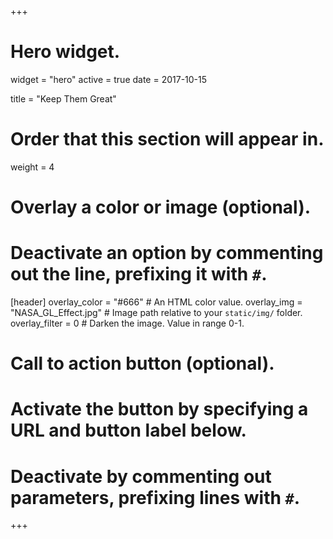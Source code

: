 +++
# Hero widget.
widget = "hero"
active = true
date = 2017-10-15

title = "Keep Them Great"

# Order that this section will appear in.
weight = 4

# Overlay a color or image (optional).
#   Deactivate an option by commenting out the line, prefixing it with `#`.
[header]
  overlay_color = "#666"  # An HTML color value.
  overlay_img = "NASA_GL_Effect.jpg"  # Image path relative to your `static/img/` folder.
  overlay_filter = 0  # Darken the image. Value in range 0-1.

# Call to action button (optional).
#   Activate the button by specifying a URL and button label below.
#   Deactivate by commenting out parameters, prefixing lines with `#`.

+++
<br><br><br><br><br><br><br><br><br><br><br><br>
